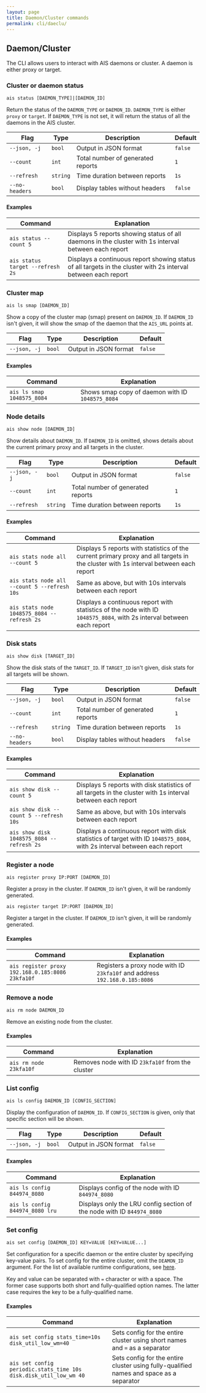 ```yaml
---
layout: page
title: Daemon/Cluster commands
permalink: cli/daeclu/
---
```


## Daemon/Cluster

The CLI allows users to interact with AIS daemons or cluster.
A daemon is either proxy or target.

### Cluster or daemon status

`ais status [DAEMON_TYPE]|[DAEMON_ID]`

Return the status of the `DAEMON_TYPE` or `DAEMON_ID`. `DAEMON_TYPE` is either `proxy` or `target`. If `DAEMON_TYPE` is not set, it will return the status of all the daemons in the AIS cluster.

| Flag | Type | Description | Default |
| --- | --- | --- | --- |
| `--json, -j` | `bool` | Output in JSON format | `false` |
| `--count` | `int` | Total number of generated reports | `1` |
| `--refresh` | `string` | Time duration between reports | `1s` |
| `--no-headers` | `bool` | Display tables without headers | `false` |

#### Examples

| Command | Explanation |
| --- | --- |
| `ais status --count 5` | Displays 5 reports showing status of all daemons in the cluster with 1s interval between each report |
| `ais status target --refresh 2s` | Displays a continuous report showing status of all targets in the cluster with 2s interval between each report |

### Cluster map

`ais ls smap [DAEMON_ID]`

Show a copy of the cluster map (smap) present on `DAEMON_ID`. If `DAEMON_ID` isn't given, it will show the smap of the daemon that the `AIS_URL` points at.

| Flag | Type | Description | Default |
| --- | --- | --- | --- |
| `--json, -j` | `bool` | Output in JSON format | `false` |

#### Examples

| Command | Explanation |
| --- | --- |
| `ais ls smap 1048575_8084` | Shows smap copy of daemon with ID `1048575_8084` |

### Node details

`ais show node [DAEMON_ID]`

Show details about `DAEMON_ID`. If `DAEMON_ID` is omitted, shows details about the current primary proxy and all targets in the cluster.

| Flag | Type | Description | Default |
| --- | --- | --- | --- |
| `--json, -j` | `bool` | Output in JSON format | `false` |
| `--count` | `int` | Total number of generated reports | `1` |
| `--refresh` | `string` | Time duration between reports | `1s` |

#### Examples

| Command | Explanation |
| --- | --- |
| `ais stats node all --count 5` | Displays 5 reports with statistics of the current primary proxy and all targets in the cluster with 1s interval between each report |
| `ais stats node all --count 5 --refresh 10s` | Same as above, but with 10s intervals between each report |
| `ais stats node 1048575_8084 --refresh 2s` | Displays a continuous report with statistics of the node with ID `1048575_8084`, with 2s interval between each report |

### Disk stats

`ais show disk [TARGET_ID]`

Show the disk stats of the `TARGET_ID`. If `TARGET_ID` isn't given, disk stats for all targets will be shown.

| Flag | Type | Description | Default |
| --- | --- | --- | --- |
| `--json, -j` | `bool` | Output in JSON format | `false` |
| `--count` | `int` | Total number of generated reports | `1` |
| `--refresh` | `string` | Time duration between reports | `1s` |
| `--no-headers` | `bool` | Display tables without headers | `false` |

#### Examples

| Command | Explanation |
| --- | --- |
| `ais show disk --count 5` | Displays 5 reports with disk statistics of all targets in the cluster with 1s interval between each report |
| `ais show disk --count 5 --refresh 10s` | Same as above, but with 10s intervals between each report |
| `ais show disk 1048575_8084 --refresh 2s` | Displays a continuous report with disk statistics of target with ID `1048575_8084`, with 2s interval between each report |

### Register a node

`ais register proxy IP:PORT [DAEMON_ID]`

Register a proxy in the cluster. If `DAEMON_ID` isn't given, it will be randomly generated.

`ais register target IP:PORT [DAEMON_ID]`

Register a target in the cluster. If `DAEMON_ID` isn't given, it will be randomly generated.

#### Examples

| Command | Explanation |
| --- | --- |
| `ais register proxy 192.168.0.185:8086 23kfa10f` | Registers a proxy node with ID `23kfa10f` and address `192.168.0.185:8086` |

### Remove a node

`ais rm node DAEMON_ID`

Remove an existing node from the cluster.

#### Examples

| Command | Explanation |
| --- | --- |
| `ais rm node 23kfa10f` | Removes node with ID `23kfa10f` from the cluster |

### List config

`ais ls config DAEMON_ID [CONFIG_SECTION]`

Display the configuration of `DAEMON_ID`. If `CONFIG_SECTION` is given, only that specific section will be shown.

| Flag | Type | Description | Default |
| --- | --- | --- | --- |
| `--json, -j` | `bool` | Output in JSON format | `false` |

#### Examples

| Command | Explanation |
| --- | --- |
| `ais ls config 844974_8080` | Displays config of the node with ID `844974_8080` |
| `ais ls config 844974_8080 lru` | Displays only the LRU config section of the node with ID `844974_8080` |

### Set config

`ais set config [DAEMON_ID] KEY=VALUE [KEY=VALUE...]`

Set configuration for a specific daemon or the entire cluster by specifying key-value pairs. To set config for the entire cluster, omit the `DEAMON_ID` argument. For the list of available runtime configurations, see [here](../../docs/configuration.md#runtime-configuration).

Key and value can be separated with `=` character or with a space. The former case supports both short and fully-qualified option names. The latter case requires the key to be a fully-qualified name.

#### Examples

| Command | Explanation |
| --- | --- |
| `ais set config stats_time=10s disk_util_low_wm=40` | Sets config for the entire cluster using short names and `=` as a separator |
| `ais set config periodic.stats_time 10s disk.disk_util_low_wm 40` | Sets config for the entire cluster using fully-qualified names and space as a separator |
